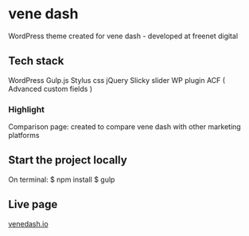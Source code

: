 # vene dash
   WordPress theme created for vene dash - developed at freenet digital
   
## Tech stack

WordPress 
Gulp.js
Stylus css
jQuery
Slicky slider
WP plugin ACF ( Advanced custom fields ) 
  
### Highlight
   Comparison page: created to compare vene dash with other marketing platforms
   
## Start the project locally
On terminal:
     $ npm install
     $ gulp
     
## Live page
   [venedash.io](https://www.venedash.io "vene dash")
    
